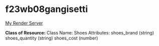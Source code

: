 # f23wb08gangisetti
[My Render Server](https://f23wb08gangisetti.onrender.com)

**Class of Resource:**
Class Name: Shoes
Attributes:
shoes_brand (string)
shoes_quantity (string)
shoes_cost (number)
